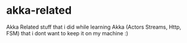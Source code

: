 # akka-related
Akka Related stuff that i did while learning Akka (Actors Streams, Http, FSM) that i dont want to keep it on my machine :)

